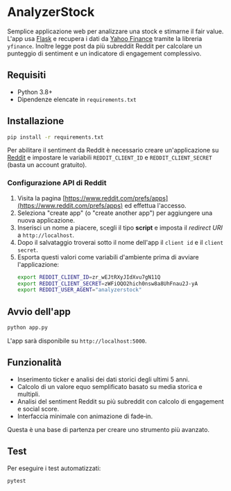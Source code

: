 # AnalyzerStock

Semplice applicazione web per analizzare una stock e stimarne il fair value.
L'app usa [Flask](https://flask.palletsprojects.com/) e recupera i dati da
[Yahoo Finance](https://finance.yahoo.com/) tramite la libreria `yfinance`.
Inoltre legge post da più subreddit Reddit per calcolare un punteggio di sentiment
e un indicatore di engagement complessivo.

## Requisiti
- Python 3.8+
- Dipendenze elencate in `requirements.txt`

## Installazione
```bash
pip install -r requirements.txt
```

Per abilitare il sentiment da Reddit è necessario creare un'applicazione
su [Reddit](https://www.reddit.com/prefs/apps) e impostare le variabili
`REDDIT_CLIENT_ID` e `REDDIT_CLIENT_SECRET` (basta un account gratuito).

### Configurazione API di Reddit
1. Visita la pagina [https://www.reddit.com/prefs/apps](https://www.reddit.com/prefs/apps) ed effettua l'accesso.
2. Seleziona "create app" (o "create another app") per aggiungere una nuova applicazione.
3. Inserisci un nome a piacere, scegli il tipo **script** e imposta il *redirect URI* a `http://localhost`.
4. Dopo il salvataggio troverai sotto il nome dell'app il `client id` e il `client secret`.
5. Esporta questi valori come variabili d'ambiente prima di avviare l'applicazione:
   ```bash
   export REDDIT_CLIENT_ID=zr_wEJtRXyJIdXvu7gN11Q
   export REDDIT_CLIENT_SECRET=zWFiOQO2hich0nsw8a8UhFnau2J-yA
   export REDDIT_USER_AGENT="analyzerstock"
   ```

## Avvio dell'app
```bash
python app.py
```
L'app sarà disponibile su `http://localhost:5000`.

## Funzionalità
- Inserimento ticker e analisi dei dati storici degli ultimi 5 anni.
- Calcolo di un valore equo semplificato basato su media storica e multipli.
- Analisi del sentiment Reddit su più subreddit con calcolo di engagement e
  social score.
- Interfaccia minimale con animazione di fade‑in.

Questa è una base di partenza per creare uno strumento più avanzato.

## Test
Per eseguire i test automatizzati:
```bash
pytest
```
